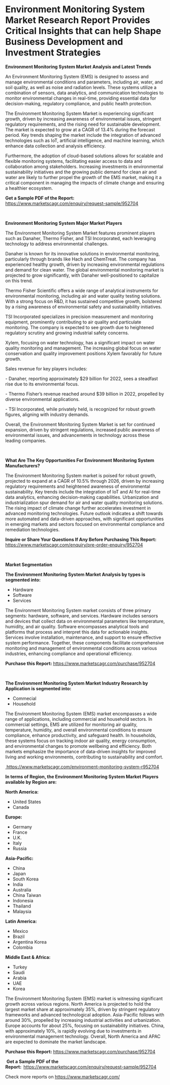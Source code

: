 <p><h1>Environment Monitoring System Market Research Report Provides Critical Insights that can help Shape Business Development and Investment Strategies</h1></p><p><strong>Environment Monitoring System Market Analysis and Latest Trends</strong></p>
<p><p>An Environment Monitoring System (EMS) is designed to assess and manage environmental conditions and parameters, including air, water, and soil quality, as well as noise and radiation levels. These systems utilize a combination of sensors, data analytics, and communication technologies to monitor environmental changes in real-time, providing essential data for decision-making, regulatory compliance, and public health protection.</p><p>The Environment Monitoring System Market is experiencing significant growth, driven by increasing awareness of environmental issues, stringent regulatory requirements, and the rising need for sustainable development. The market is expected to grow at a CAGR of 13.4% during the forecast period. Key trends shaping the market include the integration of advanced technologies such as IoT, artificial intelligence, and machine learning, which enhance data collection and analysis efficiency. </p><p>Furthermore, the adoption of cloud-based solutions allows for scalable and flexible monitoring systems, facilitating easier access to data and collaboration among stakeholders. Increasing investments in environmental sustainability initiatives and the growing public demand for clean air and water are likely to further propel the growth of the EMS market, making it a critical component in managing the impacts of climate change and ensuring a healthier ecosystem.</p></p>
<p><strong>Get a Sample PDF of the Report:&nbsp;</strong> <a href="https://www.marketscagr.com/enquiry/request-sample/952704?utm_campaign=2176&utm_medium=2&utm_source=Github&utm_content=ia&utm_term=06032025&utm_id=environment-monitoring-system">https://www.marketscagr.com/enquiry/request-sample/952704</a></p>
<p>&nbsp;</p>
<p><strong>Environment Monitoring System Major Market Players</strong></p>
<p><p>The Environment Monitoring System Market features prominent players such as Danaher, Thermo Fisher, and TSI Incorporated, each leveraging technology to address environmental challenges. </p><p>Danaher is known for its innovative solutions in environmental monitoring, particularly through brands like Hach and ChemTreat. The company has experienced healthy growth, driven by increasing environmental regulations and demand for clean water. The global environmental monitoring market is projected to grow significantly, with Danaher well-positioned to capitalize on this trend.</p><p>Thermo Fisher Scientific offers a wide range of analytical instruments for environmental monitoring, including air and water quality testing solutions. With a strong focus on R&D, it has sustained competitive growth, bolstered by a rising awareness of environmental safety and sustainability initiatives.</p><p>TSI Incorporated specializes in precision measurement and monitoring equipment, prominently contributing to air quality and particulate monitoring. The company is expected to see growth due to heightened regulatory scrutiny and growing industrial safety concerns.</p><p>Xylem, focusing on water technology, has a significant impact on water quality monitoring and management. The increasing global focus on water conservation and quality improvement positions Xylem favorably for future growth.</p><p>Sales revenue for key players includes: </p><p>- Danaher, reporting approximately $29 billion for 2022, sees a steadfast rise due to its environmental focus.</p><p>- Thermo Fisher’s revenue reached around $39 billion in 2022, propelled by diverse environmental applications.</p><p>- TSI Incorporated, while privately held, is recognized for robust growth figures, aligning with industry demands.</p><p>Overall, the Environment Monitoring System Market is set for continued expansion, driven by stringent regulations, increased public awareness of environmental issues, and advancements in technology across these leading companies.</p></p>
<p>&nbsp;</p>
<p><strong>What Are The Key Opportunities For Environment Monitoring System Manufacturers?</strong></p>
<p><p>The Environment Monitoring System market is poised for robust growth, projected to expand at a CAGR of 10.5% through 2026, driven by increasing regulatory requirements and heightened awareness of environmental sustainability. Key trends include the integration of IoT and AI for real-time data analytics, enhancing decision-making capabilities. Urbanization and industrialization spur demand for air and water quality monitoring solutions. The rising impact of climate change further accelerates investment in advanced monitoring technologies. Future outlook indicates a shift towards more automated and data-driven approaches, with significant opportunities in emerging markets and sectors focused on environmental compliance and remediation technologies.</p></p>
<p><strong>Inquire or Share Your Questions If Any Before Purchasing This Report:</strong> <a href="https://www.marketscagr.com/enquiry/pre-order-enquiry/952704?utm_campaign=2176&utm_medium=2&utm_source=Github&utm_content=ia&utm_term=06032025&utm_id=environment-monitoring-system">https://www.marketscagr.com/enquiry/pre-order-enquiry/952704</a></p>
<p>&nbsp;</p>
<p><strong>Market Segmentation</strong></p>
<p><strong>The Environment Monitoring System Market Analysis by types is segmented into:</strong></p>
<p><ul><li>Hardware</li><li>Software</li><li>Services</li></ul></p>
<p><p>The Environment Monitoring System market consists of three primary segments: hardware, software, and services. Hardware includes sensors and devices that collect data on environmental parameters like temperature, humidity, and air quality. Software encompasses analytical tools and platforms that process and interpret this data for actionable insights. Services involve installation, maintenance, and support to ensure effective system performance. Together, these components facilitate comprehensive monitoring and management of environmental conditions across various industries, enhancing compliance and operational efficiency.</p></p>
<p><strong>Purchase this Report:&nbsp;</strong><a href="https://www.marketscagr.com/purchase/952704?utm_campaign=2176&utm_medium=2&utm_source=Github&utm_content=ia&utm_term=06032025&utm_id=environment-monitoring-system">https://www.marketscagr.com/purchase/952704</a></p>
<p>&nbsp;</p>
<p><strong>The Environment Monitoring System Market Industry Research by Application is segmented into:</strong></p>
<p><ul><li>Commecial</li><li>Household</li></ul></p>
<p><p>The Environment Monitoring System (EMS) market encompasses a wide range of applications, including commercial and household sectors. In commercial settings, EMS are utilized for monitoring air quality, temperature, humidity, and overall environmental conditions to ensure compliance, enhance productivity, and safeguard health. In households, these systems focus on tracking indoor air quality, energy consumption, and environmental changes to promote wellbeing and efficiency. Both markets emphasize the importance of data-driven insights for improved living and working environments, contributing to sustainability and comfort.</p></p>
<p><a href="https://www.marketscagr.com/environment-monitoring-system-r952704?utm_campaign=2176&utm_medium=2&utm_source=Github&utm_content=ia&utm_term=06032025&utm_id=environment-monitoring-system">&nbsp;https://www.marketscagr.com/environment-monitoring-system-r952704</a></p>
<p><strong>In terms of Region, the Environment Monitoring System Market Players available by Region are:</strong></p>
<p>
    <p> <strong> North America: </strong>
        <ul>
            <li>United States</li>
            <li>Canada</li>
        </ul>
        </p> 
    <p> <strong> Europe: </strong>
        <ul>
            <li>Germany</li>
            <li>France</li>
            <li>U.K.</li>
            <li>Italy</li>
            <li>Russia</li>
        </ul>
        </p> 
    <p> <strong> Asia-Pacific: </strong>
        <ul>
            <li>China</li>
            <li>Japan</li>
            <li>South Korea</li>
            <li>India</li>
            <li>Australia</li>
            <li>China Taiwan</li>
            <li>Indonesia</li>
            <li>Thailand</li>
            <li>Malaysia</li>
        </ul>
        </p> 
    <p> <strong> Latin America: </strong>
        <ul>
            <li>Mexico</li>
            <li>Brazil</li>
            <li>Argentina Korea</li>
            <li>Colombia</li>
        </ul>
        </p> 
    <p> <strong> Middle East & Africa: </strong>
        <ul>
            <li>Turkey</li>
            <li>Saudi</li>
            <li>Arabia</li>
            <li>UAE</li>
            <li>Korea</li>
        </ul>
    </p>
    </p>
<p><p>The Environment Monitoring System (EMS) market is witnessing significant growth across various regions. North America is projected to hold the largest market share at approximately 35%, driven by stringent regulatory frameworks and advanced technological adoption. Asia-Pacific follows with around 30%, propelled by increasing industrial activities and urbanization. Europe accounts for about 25%, focusing on sustainability initiatives. China, with approximately 10%, is rapidly evolving due to investments in environmental management technology. Overall, North America and APAC are expected to dominate the market landscape.</p></p>
<p><strong>Purchase this Report: </strong><a href="https://www.marketscagr.com/purchase/952704?utm_campaign=2176&utm_medium=2&utm_source=Github&utm_content=ia&utm_term=06032025&utm_id=environment-monitoring-system">https://www.marketscagr.com/purchase/952704</a></p>
<p>&nbsp;<strong>Get a Sample PDF of the Report:&nbsp;&nbsp;</strong><a href="https://www.marketscagr.com/enquiry/request-sample/952704?utm_campaign=2176&utm_medium=2&utm_source=Github&utm_content=ia&utm_term=06032025&utm_id=environment-monitoring-system">https://www.marketscagr.com/enquiry/request-sample/952704</a></p>
<p><strong></strong></p>
<p>Check more reports on <a href="https://www.marketscagr.com/?utm_campaign=2176&utm_medium=2&utm_source=Github&utm_content=ia&utm_term=06032025&utm_id=environment-monitoring-system">https://www.marketscagr.com/</a></p>